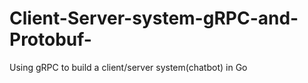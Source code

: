 # Client-Server-system-gRPC-and-Protobuf-
Using gRPC to build a client/server system(chatbot) in Go
